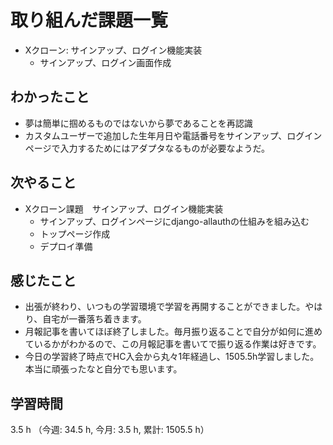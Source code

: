 # 取り組んだ課題一覧
- Xクローン: サインアップ、ログイン機能実装
    - サインアップ、ログイン画面作成

## わかったこと
- 夢は簡単に掴めるものではないから夢であることを再認識
- カスタムユーザーで追加した生年月日や電話番号をサインアップ、ログインページで入力するためにはアダプタなるものが必要なようだ。

## 次やること
- Xクローン課題　サインアップ、ログイン機能実装
    - サインアップ、ログインページにdjango-allauthの仕組みを組み込む    
    - トップページ作成
    - デプロイ準備  

## 感じたこと
- 出張が終わり、いつもの学習環境で学習を再開することができました。やはり、自宅が一番落ち着きます。
- 月報記事を書いてほぼ終了しました。毎月振り返ることで自分が如何に進めているかがわかるので、この月報記事を書いてで振り返る作業は好きです。
- 今日の学習終了時点でHC入会から丸々1年経過し、1505.5h学習しました。本当に頑張ったなと自分でも思います。

## 学習時間
3.5 h （今週: 34.5 h, 今月: 3.5 h, 累計: 1505.5 h）